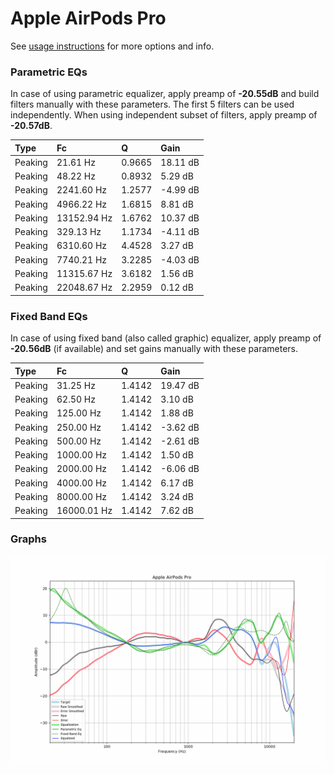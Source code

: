 # Apple AirPods Pro
See [usage instructions](https://github.com/jaakkopasanen/AutoEq#usage) for more options and info.

### Parametric EQs
In case of using parametric equalizer, apply preamp of **-20.55dB** and build filters manually
with these parameters. The first 5 filters can be used independently.
When using independent subset of filters, apply preamp of **-20.57dB**.

| Type    | Fc          |      Q | Gain     |
|:--------|:------------|:-------|:---------|
| Peaking | 21.61 Hz    | 0.9665 | 18.11 dB |
| Peaking | 48.22 Hz    | 0.8932 | 5.29 dB  |
| Peaking | 2241.60 Hz  | 1.2577 | -4.99 dB |
| Peaking | 4966.22 Hz  | 1.6815 | 8.81 dB  |
| Peaking | 13152.94 Hz | 1.6762 | 10.37 dB |
| Peaking | 329.13 Hz   | 1.1734 | -4.11 dB |
| Peaking | 6310.60 Hz  | 4.4528 | 3.27 dB  |
| Peaking | 7740.21 Hz  | 3.2285 | -4.03 dB |
| Peaking | 11315.67 Hz | 3.6182 | 1.56 dB  |
| Peaking | 22048.67 Hz | 2.2959 | 0.12 dB  |

### Fixed Band EQs
In case of using fixed band (also called graphic) equalizer, apply preamp of **-20.56dB**
(if available) and set gains manually with these parameters.

| Type    | Fc          |      Q | Gain     |
|:--------|:------------|:-------|:---------|
| Peaking | 31.25 Hz    | 1.4142 | 19.47 dB |
| Peaking | 62.50 Hz    | 1.4142 | 3.10 dB  |
| Peaking | 125.00 Hz   | 1.4142 | 1.88 dB  |
| Peaking | 250.00 Hz   | 1.4142 | -3.62 dB |
| Peaking | 500.00 Hz   | 1.4142 | -2.61 dB |
| Peaking | 1000.00 Hz  | 1.4142 | 1.50 dB  |
| Peaking | 2000.00 Hz  | 1.4142 | -6.06 dB |
| Peaking | 4000.00 Hz  | 1.4142 | 6.17 dB  |
| Peaking | 8000.00 Hz  | 1.4142 | 3.24 dB  |
| Peaking | 16000.01 Hz | 1.4142 | 7.62 dB  |

### Graphs
![](./Apple%20AirPods%20Pro.png)